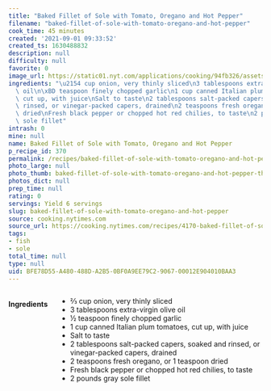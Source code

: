 ```yaml
---
title: "Baked Fillet of Sole with Tomato, Oregano and Hot Pepper"
filename: "baked-fillet-of-sole-with-tomato-oregano-and-hot-pepper"
cook_time: 45 minutes
created: '2021-09-01 09:33:52'
created_ts: 1630488832
description: null
difficulty: null
favorite: 0
image_url: https://static01.nyt.com/applications/cooking/94fb326/assets/NYTCookingLogo.png
ingredients: "\u2154 cup onion, very thinly sliced\n3 tablespoons extra-virgin olive\
  \ oil\n\xBD teaspoon finely chopped garlic\n1 cup canned Italian plum tomatoes,\
  \ cut up, with juice\nSalt to taste\n2 tablespoons salt-packed capers, soaked and\
  \ rinsed, or vinegar-packed capers, drained\n2 teaspoons fresh oregano, or 1 teaspoon\
  \ dried\nFresh black pepper or chopped hot red chilies, to taste\n2 pounds gray\
  \ sole fillet"
intrash: 0
mine: null
name: Baked Fillet of Sole with Tomato, Oregano and Hot Pepper
p_recipe_id: 370
permalink: /recipes/baked-fillet-of-sole-with-tomato-oregano-and-hot-pepper
photo_large: null
photo_thumb: baked-fillet-of-sole-with-tomato-oregano-and-hot-pepper-thumb.jpg
photos_dict: null
prep_time: null
rating: 0
servings: Yield 6 servings
slug: baked-fillet-of-sole-with-tomato-oregano-and-hot-pepper
source: cooking.nytimes.com
source_url: https://cooking.nytimes.com/recipes/4170-baked-fillet-of-sole-with-tomato-oregano-and-hot-pepper?action=click&module=Global%20Search%20Recipe%20Card&pgType=search&rank=25
tags:
- fish
- sole
total_time: null
type: null
uid: BFE78D55-A480-488D-A2B5-0BF0A9EE79C2-9067-00012E904010BAA3
---
```

<div class="columns large-7 small-12" id="writeup">	</div><!-- #writeup -->
</div><!-- #row-one -->
<div class="row" id="row-two">	<div class="columns large-4 small-12" id="ingredients"><h4>Ingredients</h4><div class="box box-ingredients content"><ul>
<li>⅔ cup onion, very thinly sliced</li>
<li>3 tablespoons extra-virgin olive oil</li>
<li>½ teaspoon finely chopped garlic</li>
<li>1 cup canned Italian plum tomatoes, cut up, with juice</li>
<li>Salt to taste</li>
<li>2 tablespoons salt-packed capers, soaked and rinsed, or vinegar-packed capers, drained</li>
<li>2 teaspoons fresh oregano, or 1 teaspoon dried</li>
<li>Fresh black pepper or chopped hot red chilies, to taste</li>
<li>2 pounds gray sole fillet</li>
</ul>
</div>	</div>	<div class="columns large-6 small-12" id="directions">	</div>